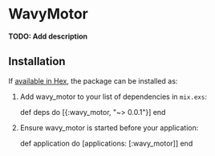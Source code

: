 # WavyMotor

**TODO: Add description**

## Installation

If [available in Hex](https://hex.pm/docs/publish), the package can be installed as:

  1. Add wavy_motor to your list of dependencies in `mix.exs`:

        def deps do
          [{:wavy_motor, "~> 0.0.1"}]
        end

  2. Ensure wavy_motor is started before your application:

        def application do
          [applications: [:wavy_motor]]
        end

